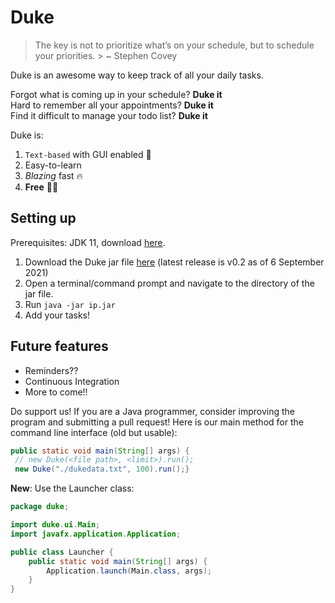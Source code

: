 # Duke

> The key is not to prioritize what’s on your schedule, but to schedule your priorities. > ~ Stephen Covey

Duke is an awesome way to keep track of all your daily tasks.

Forgot what is coming up in your schedule? **Duke it**  
Hard to remember all your appointments? **Duke it**  
Find it difficult to manage your todo list? **Duke it**

Duke is:
1. `Text-based`  with GUI enabled :tada:
2. Easy-to-learn
3. _Blazing_ fast :fire:
4. **Free** :no_entry_sign::dollar:

## Setting up

Prerequisites: JDK 11, download [here](https://www.oracle.com/java/technologies/javase-jdk11-downloads.html).

1. Download the Duke jar file [here](https://github.com/chunweii/ip/releases) (latest release is v0.2 as of 6 September 2021)
2. Open a terminal/command prompt and navigate to the directory of the jar file.
3. Run `java -jar ip.jar`
4. Add your tasks!
## Future features
- Reminders??
- Continuous Integration
- More to come!!

Do support us! If you are a Java programmer, consider improving the program and submitting a pull request! Here is our main method for the command line interface (old but usable):
```java  
public static void main(String[] args) {  
 // new Duke(<file path>, <limit>).run(); 
 new Duke("./dukedata.txt", 100).run();}  
```
**New**: Use the Launcher class:
```java
package duke;

import duke.ui.Main;  
import javafx.application.Application;

public class Launcher {  
    public static void main(String[] args) {  
        Application.launch(Main.class, args);  
    }  
}
```
